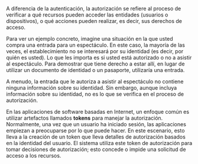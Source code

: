 A diferencia de la autenticación, la autorización se refiere al proceso de verificar a qué recursos pueden acceder las entidades (usuarios o dispositivos), o qué acciones pueden realizar, es decir, sus derechos de acceso.

Para ver un ejemplo concreto, imagine una situación en la que usted compra una entrada para un espectáculo. En este caso, la mayoría de las veces, el establecimiento no se interesará por su identidad (es decir, por quién es usted). Lo que les importa es si usted está autorizado o no a asistir al espectáculo. Para demostrar que tiene derecho a estar allí, en lugar de utilizar un documento de identidad o un pasaporte, utilizaría una entrada.

A menudo, la entrada que le autoriza a asistir al espectáculo no contiene ninguna información sobre su identidad. Sin embargo, aunque incluya información sobre su identidad, no es lo que se verifica en el proceso de autorización.

En las aplicaciones de software basadas en Internet, un enfoque común es utilizar artefactos llamados **tokens** para manejar la autorización. Normalmente, una vez que un usuario ha iniciado sesión, las aplicaciones empiezan a preocuparse por lo que puede hacer. En este escenario, esto lleva a la creación de un token que lleva detalles de autorización basados en la identidad del usuario. El sistema utiliza este token de autorización para tomar decisiones de autorización; esto concede o impide una solicitud de acceso a los recursos.